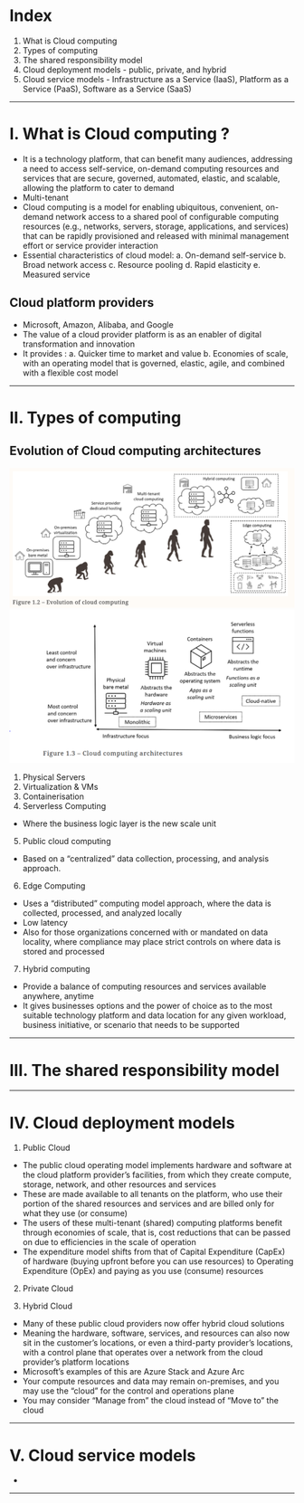 # Index
1. What is Cloud computing
2. Types of computing
3. The shared responsibility model
4. Cloud deployment models - public, private, and hybrid
5. Cloud service models - Infrastructure as a Service (IaaS), Platform as a Service (PaaS), Software as a Service (SaaS)
-------------------------------------------------------------------------------------------------------------------------------------------------------------------------------------------------------------------------------------------------------------------------------------------------------
# I. What is Cloud computing ?
 - It is a technology platform, that can benefit many audiences, addressing a need to access self-service, on-demand computing resources and services that are secure, governed, automated, elastic, and scalable, allowing the platform to cater to demand
 - Multi-tenant
 - Cloud computing is a model for enabling ubiquitous, convenient, on-demand network access to a shared pool of configurable computing resources (e.g., networks, servers, storage, applications, and services) that can be rapidly provisioned and released with
   minimal management effort or service provider interaction
 - Essential characteristics of cloud model:
    a. On-demand self-service
    b. Broad network access
    c. Resource pooling
    d. Rapid elasticity
    e. Measured service

## Cloud platform providers
 - Microsoft, Amazon, Alibaba, and Google 
 - The value of a cloud provider platform is as an enabler of digital transformation and innovation
 - It provides :
    a. Quicker time to market and value
    b. Economies of scale, with an operating model that is governed, elastic, agile, and combined with a flexible cost model
-------------------------------------------------------------------------------------------------------------------------------------------------------------------------------------------------------------------------------------------------------------------------------------------------------
# II. Types of computing
## Evolution of Cloud computing architectures
![Evolution of Computing](../assets/evolution-of-computing.png)
![Evolution of computing architectures](../assets/evolution-computing-architectures.PNG)

1. Physical Servers
2. Virtualization & VMs
3. Containerisation
4. Serverless Computing
 - Where the business logic layer is the new scale unit
   
5. Public cloud computing
 - Based on a “centralized” data collection, processing, and analysis approach. 

6. Edge Computing
 - Uses a “distributed” computing model approach, where the data is collected, processed, and analyzed locally
 - Low latency
 - Also for those organizations concerned with or mandated on data locality, where compliance may place strict controls on where data is stored and processed

7. Hybrid computing
 - Provide a balance of computing resources and services available anywhere, anytime
 - It gives businesses options and the power of choice as to the most suitable technology platform and data location for any given workload, business initiative, or scenario
   that needs to be supported
-------------------------------------------------------------------------------------------------------------------------------------------------------------------------------------------------------------------------------------------------------------------------------------------------------
# III. The shared responsibility model
-------------------------------------------------------------------------------------------------------------------------------------------------------------------------------------------------------------------------------------------------------------------------------------------------------
# IV. Cloud deployment models
1. Public Cloud
 - The public cloud operating model implements hardware and software at the cloud platform provider’s facilities, from which they create compute, storage, network, and other resources and services
 - These are made available to all tenants on the platform, who use their portion of the shared resources and services and are billed only for what they use (or consume)
 - The users of these multi-tenant (shared) computing platforms benefit through economies of scale, that is, cost reductions that can be passed on due to efficiencies in the scale of operation
 - The expenditure model shifts from that of Capital Expenditure (CapEx) of hardware (buying upfront before you can use resources) to Operating Expenditure (OpEx) and paying as you use (consume) resources

2. Private Cloud

3. Hybrid Cloud
 - Many of these public cloud providers now offer hybrid cloud solutions
 - Meaning the hardware, software, services, and resources can also now sit in the customer’s locations, or even a third-party provider’s locations, with a control plane that operates over a network from the cloud provider’s platform locations
 - Microsoft’s examples of this are Azure Stack and Azure Arc
 - Your compute resources and data may remain on-premises, and you may use the “cloud” for the control and operations plane
 - You may consider “Manage from” the cloud instead of “Move to” the cloud
-------------------------------------------------------------------------------------------------------------------------------------------------------------------------------------------------------------------------------------------------------------------------------------------------------
# V. Cloud service models
 - 

-------------------------------------------------------------------------------------------------------------------------------------------------------------------------------------------------------------------------------------------------------------------------------------------------------
